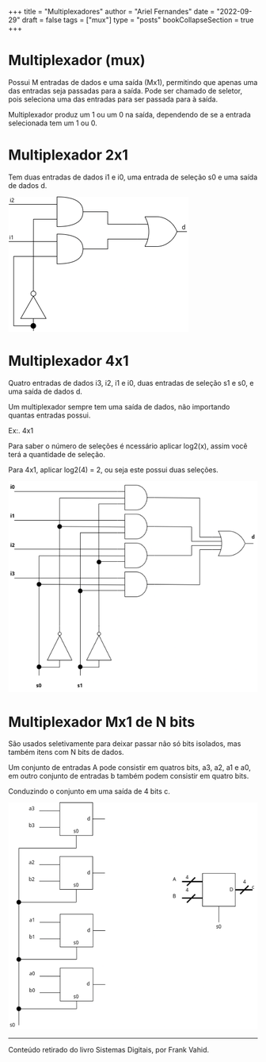 +++
title = "Multiplexadores"
author = "Ariel Fernandes"
date = "2022-09-29"
draft = false
tags = ["mux"]
type = "posts"
bookCollapseSection = true
+++
# Multiplexador (mux)

Possui M entradas de dados e uma saída (Mx1), permitindo que apenas uma das entradas seja passadas para a saída.
Pode ser chamado de seletor, pois seleciona uma das entradas para ser passada para à saída.

Multiplexador produz um 1 ou um 0 na saída, dependendo de se a entrada selecionada tem um 1 ou 0.

# Multiplexador 2x1
Tem duas entradas de dados i1 e i0, uma entrada de seleção s0 e uma saída de dados d.

![](resources/_gen/images/mux/mux2x1.png)

# Multiplexador 4x1

Quatro entradas de dados i3, i2, i1 e i0, duas entradas de seleção s1 e s0, e uma saída de dados d.

Um multiplexador sempre tem uma saída de dados, não importando quantas entradas
possui.

Ex:. 4x1

Para saber o número de seleções é ncessário aplicar log2(x), assim você terá a quantidade de seleção.

Para 4x1, aplicar log2(4) = 2, ou seja este possui duas seleções.

![](resources/_gen/images/mux/mux4x1.png)


# Multiplexador Mx1 de N bits

São usados seletivamente para deixar passar não só bits isolados, mas também itens com N bits de dados.

Um conjunto de entradas A pode consistir em quatros bits, a3, a2, a1 e a0, em outro conjunto de entradas b também podem consistir em quatro bits.

Conduzindo o conjunto em uma saída de 4 bits c.


![](resources/_gen/images/mux/mux4bitsc.png)

---
Conteúdo retirado do livro Sistemas Digitais, por Frank Vahid.
